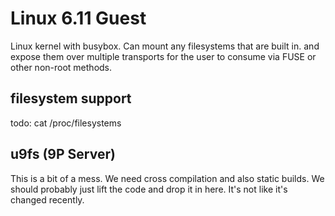 # Linux 6.11 Guest

Linux kernel with busybox. Can mount any filesystems that are built in. and
expose them over multiple transports for the user to consume via FUSE or other
non-root methods.

## filesystem support

todo: cat /proc/filesystems

## u9fs (9P Server)

This is a bit of a mess. We need cross compilation and also static builds. We
should probably just lift the code and drop it in here. It's not like it's
changed recently.
